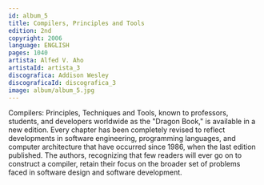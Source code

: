 ```yaml
---
id: album_5
title: Compilers, Principles and Tools
edition: 2nd
copyright: 2006
language: ENGLISH
pages: 1040
artista: Alfed V. Aho
artistaId: artista_3
discografica: Addison Wesley
discograficaId: discografica_3
image: album/album_5.jpg
---
```


Compilers: Principles, Techniques and Tools, known to professors, students, and developers worldwide as the "Dragon Book," is available in a new edition.  Every chapter has been completely revised to reflect developments in software engineering, programming languages, and computer architecture that have occurred since 1986, when the last edition published.  The authors, recognizing that few readers will ever go on to construct a compiler, retain their focus on the broader set of problems faced in software design and software development.
